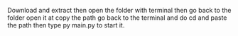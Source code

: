 Download and extract then open the folder with terminal then go back to the folder open it at copy the path go back to the terminal and do cd and paste the path then type py main.py to start it.
